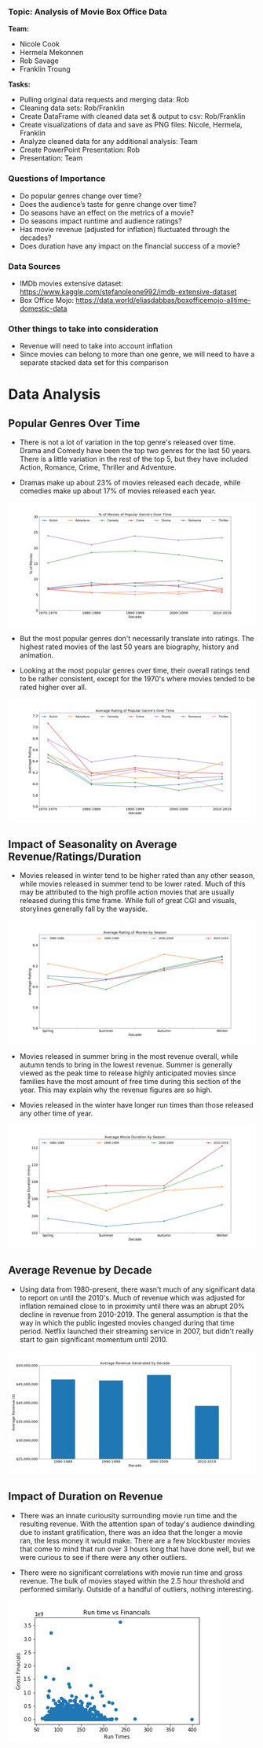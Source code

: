 ### Topic: Analysis of Movie Box Office Data

**Team:**
* Nicole Cook
* Hermela Mekonnen
* Rob Savage
* Franklin Troung


**Tasks:**
* Pulling original data requests and merging data: Rob
* Cleaning data sets: Rob/Franklin
* Create DataFrame with cleaned data set & output to csv: Rob/Franklin
* Create visualizations of data and save as PNG files: Nicole, Hermela, Franklin
* Analyze cleaned data for any additional analysis: Team
* Create PowerPoint Presentation: Rob
* Presentation: Team


### Questions of Importance
* Do popular genres change over time?
* Does the audience’s taste for genre change over time?
* Do seasons have an effect on the metrics of a movie?
* Do seasons impact runtime and audience ratings?
* Has movie revenue (adjusted for inflation) fluctuated through the decades?
* Does duration  have any impact on the financial success of a movie?


### Data Sources
* IMDb movies extensive dataset: 
https://www.kaggle.com/stefanoleone992/imdb-extensive-dataset
* Box Office Mojo: https://data.world/eliasdabbas/boxofficemojo-alltime-domestic-data


### Other things to take into consideration
* Revenue will need to take into account inflation
* Since movies can belong to more than one genre, we will need to have a separate stacked data set for this comparison


# Data Analysis


## Popular Genres Over Time

* There is not a lot of variation in the top genre's released over time. Drama and Comedy have been the top two genres for the last 50 years. There is a little variation in the rest of the top 5, but they have included Action, Romance, Crime, Thriller and Adventure.

* Dramas make up about 23% of movies released each decade, while comedies make up about 17% of movies released each year.

![Popular Genre's Over Time](images/Percentage_Genre_Over_Time.png)

* But the most popular genres don't necessarily translate into ratings. The highest rated movies of the last 50 years are biography, history and animation.

* Looking at the most popular genres over time, their overall ratings tend to be rather consistent, except for the 1970's where movies tended to be rated higher over all. 

![Rating of Popular Genre's Over Time](images/Rating_by_Genre_Over_Time.png)

## Impact of Seasonality on Average Revenue/Ratings/Duration

* Movies released in winter tend to be higher rated than any other season, while movies released in summer tend to be lower rated. Much of this may be attributed to the high profile action movies that are usually released during this time frame. While full of great CGI and visuals, storylines generally fall by the wayside.  

![Average Rating of Movies by Season](images/Rating_by_Season.png)

* Movies released in summer bring in the most revenue overall, while autumn tends to bring in the lowest revenue. Summer is generally viewed as the peak time to release highly anticipated movies since families have the most amount of free time during this section of the year. This may explain why the revenue figures are so high.

* Movies released in the winter have longer run times than those released any other time of year. 

![Average Movie Duration by Season](images/Duration_by_Season.png)

## Average Revenue by Decade

* Using data from 1980-present, there wasn't much of any significant data to report on until the 2010's. Much of revenue which was adjusted for inflation remained close to in proximity until there was an abrupt 20% decline in revenue from 2010-2019. The general assumption is that the way in which the public ingested movies changed during that time period. Netflix launched their streaming service in 2007, but didn't really start to gain significant momentum until 2010.  

![Average Revenue By Decade](images/Revenue_by_Decade.png)


## Impact of Duration on Revenue

* There was an innate curiousity surrounding movie run time and the resulting revenue. With the attention span of today's audience dwindling due to instant gratification, there was an idea that the longer a movie ran, the less money it would make. There are a few blockbuster movies that come to mind that run over 3 hours long that have done well, but we were curious to see if there were any other outliers. 

* There were no significant correlations with movie run time and gross revenue. The bulk of movies stayed within the 2.5 hour threshold and performed similarly. Outside of a handful of outliers, nothing interesting.

![Movie Duration vs. Revenue](images/Duration_vs_financials.png)
